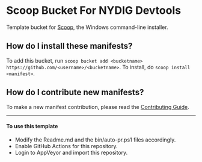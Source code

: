 # Scoop Bucket For NYDIG Devtools

<!-- Uncomment the following line after replacing placeholders -->
<!-- [![Build Status](https://ci.appveyor.com/api/projects/status/<appveyor-badge-id>?svg=true)](https://ci.appveyor.com/project/<username>/<bucketname> "Build Status") [![Excavator](https://github.com/<username>/<bucketname>/actions/workflows/excavator.yml/badge.svg)](https://github.com/<username>/<bucketname>/actions/workflows/excavator.yml) -->

Template bucket for [Scoop](https://scoop.sh), the Windows command-line installer.

How do I install these manifests?
---------------------------------

To add this bucket, run `scoop bucket add <bucketname> https://github.com/<username>/<bucketname>`. To install, do `scoop install <manifest>`.

How do I contribute new manifests?
----------------------------------

To make a new manifest contribution, please read the [Contributing Guide](https://github.com/ScoopInstaller/.github/blob/main/.github/CONTRIBUTING.md).

----

#### To use this template

- Modify the Readme.md and the bin/auto-pr.ps1 files accordingly.
- Enable GitHub Actions for this repository.
- Login to AppVeyor and import this repository.
